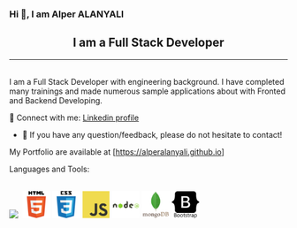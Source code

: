 ### Hi 👋, I am Alper ALANYALI

##                                     <center> I am a Full Stack Developer </center>
***
<br>
I am a Full Stack Developer with engineering background. I have completed many trainings and made numerous sample applications about with Fronted and Backend Developing.

🤝 Connect with me: [Linkedin profile](https://linkedin.com)


- 💬 If you have any question/feedback, please do not hesitate to contact! 

My Portfolio are available at [https://alperalanyali.github.io]

Languages and Tools:
<br>
<br>



<img src="https://camo.githubusercontent.com/9eecc42439347332f256a326363924551042f5b96235f972982512199476611a/68747470733a2f2f616e67756c61722e696f2f6173736574732f696d616765732f6c6f676f732f616e67756c61722f616e67756c61722e737667" style="width:50px">
<img>
<img src="https://raw.githubusercontent.com/devicons/devicon/master/icons/html5/html5-original-wordmark.svg" style="width:50px"> 
<img src="https://raw.githubusercontent.com/devicons/devicon/master/icons/css3/css3-original-wordmark.svg" style="width:50px">
<img src="https://raw.githubusercontent.com/devicons/devicon/master/icons/javascript/javascript-original.svg" style="width:50px">
<img src="https://raw.githubusercontent.com/devicons/devicon/master/icons/nodejs/nodejs-original-wordmark.svg" style="width:50px">
<img src="https://raw.githubusercontent.com/devicons/devicon/master/icons/mongodb/mongodb-original-wordmark.svg" style="width:50px">

<img src="https://raw.githubusercontent.com/devicons/devicon/master/icons/bootstrap/bootstrap-plain-wordmark.svg" style="width:50px">

